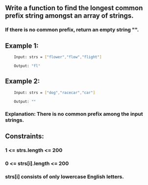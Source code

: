 ## Write a function to find the longest common prefix string amongst an array of strings.

### If there is no common prefix, return an empty string "".

## Example 1:

```bash
    Input: strs = ["flower","flow","flight"]

    Output: "fl"
```

## Example 2:

```bash
    Input: strs = ["dog","racecar","car"]

    Output: ""
```

### Explanation: There is no common prefix among the input strings.

## Constraints:

### 1 <= strs.length <= 200

### 0 <= strs[i].length <= 200

### strs[i] consists of only lowercase English letters.
